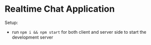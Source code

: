 # Realtime Chat Application





Setup:
- run ```npm i && npm start``` for both client and server side to start the development server
